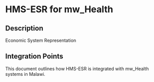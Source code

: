 # HMS-ESR for mw_Health

## Description

Economic System Representation

## Integration Points

This document outlines how HMS-ESR is integrated with mw_Health systems in Malawi.
